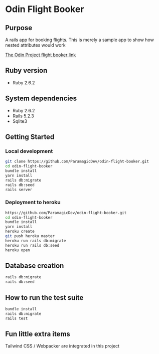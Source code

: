 # Odin Flight Booker

## Purpose

A rails app for booking flights.
This is merely a sample app to show how nested attributes would work

[The Odin Project flight
booker link](https://www.theodinproject.com/courses/ruby-on-rails/lessons/building-advanced-forms?ref=lnav#assignment)

## Ruby version

- Ruby 2.6.2

## System dependencies

- Ruby 2.6.2
- Rails 5.2.3
- Sqlite3

## Getting Started

### Local development

```bash
git clone https://github.com/ParamagicDev/odin-flight-booker.git
cd odin-flight-booker
bundle install
yarn install
rails db:migrate
rails db:seed
rails server
```

### Deployment to heroku

```bash
https://github.com/ParamagicDev/odin-flight-booker.git
cd odin-flight-booker
bundle install
yarn install
heroku create
git push heroku master
heroku run rails db:migrate
heroku run rails db:seed
heroku open
```

## Database creation

```bash
rails db:migrate
rails db:seed
```

## How to run the test suite
```bash
bundle install
rails db:migrate
rails test
```

## Fun little extra items

Tailwind CSS / Webpacker are integrated in this project
